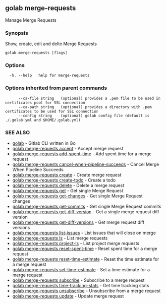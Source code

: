 ## golab merge-requests

Manage Merge Requests

### Synopsis


Show, create, edit and delte Merge Requests

```
golab merge-requests [flags]
```

### Options

```
  -h, --help   help for merge-requests
```

### Options inherited from parent commands

```
      --ca-file string   (optional) provides a .pem file to be used in certificates pool for SSL connection
      --ca-path string   (optional) provides a directory with .pem certificates to be used for SSL connection
      --config string    (optional) golab config file (default is ./.golab.yml and $HOME/.golab.yml)
```

### SEE ALSO
* [golab](golab.md)	 - Gitlab CLI written in Go
* [golab merge-requests accept](golab_merge-requests_accept.md)	 - Accept merge request
* [golab merge-requests add-spent-time](golab_merge-requests_add-spent-time.md)	 - Add spent time for a merge request
* [golab merge-requests cancel-when-pipeline-succeeds](golab_merge-requests_cancel-when-pipeline-succeeds.md)	 - Cancel Merge When Pipeline Succeeds
* [golab merge-requests create](golab_merge-requests_create.md)	 - Create merge request
* [golab merge-requests create-todo](golab_merge-requests_create-todo.md)	 - Create a todo
* [golab merge-requests delete](golab_merge-requests_delete.md)	 - Delete a merge request
* [golab merge-requests get](golab_merge-requests_get.md)	 - Get single Merge Request
* [golab merge-requests get-changes](golab_merge-requests_get-changes.md)	 - Get single Merge Request changes
* [golab merge-requests get-commits](golab_merge-requests_get-commits.md)	 - Get single Merge Request commits
* [golab merge-requests get-diff-version](golab_merge-requests_get-diff-version.md)	 - Get a single merge request diff version
* [golab merge-requests get-diff-versions](golab_merge-requests_get-diff-versions.md)	 - Get merge request diff versions
* [golab merge-requests list-issues](golab_merge-requests_list-issues.md)	 - List issues that will close on merge
* [golab merge-requests ls](golab_merge-requests_ls.md)	 - List merge requests
* [golab merge-requests project-ls](golab_merge-requests_project-ls.md)	 - List project merge requests
* [golab merge-requests reset-spent-time](golab_merge-requests_reset-spent-time.md)	 - Reset spent time for a merge request
* [golab merge-requests reset-time-estimate](golab_merge-requests_reset-time-estimate.md)	 - Reset the time estimate for a merge request
* [golab merge-requests set-time-estimate](golab_merge-requests_set-time-estimate.md)	 - Set a time estimate for a merge request
* [golab merge-requests subscribe](golab_merge-requests_subscribe.md)	 - Subscribe to a merge request
* [golab merge-requests time-tracking-stats](golab_merge-requests_time-tracking-stats.md)	 - Get time tracking stats
* [golab merge-requests unsubscribe](golab_merge-requests_unsubscribe.md)	 - Unsubscribe from a merge request
* [golab merge-requests update](golab_merge-requests_update.md)	 - Update merge request

